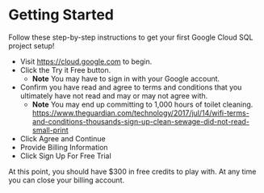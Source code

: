 # Getting Started
Follow these step-by-step instructions to get your first Google Cloud SQL project setup!

- Visit https://cloud.google.com to begin.
- Click the Try it Free button.
  - **Note** You may have to sign in with your Google account.
- Confirm you have read and agree to terms and conditions that you ultimately have not read and may or may not agree with.
  - **Note** You may end up committing to 1,000 hours of toilet cleaning.
  https://www.theguardian.com/technology/2017/jul/14/wifi-terms-and-conditions-thousands-sign-up-clean-sewage-did-not-read-small-print
- Click Agree and Continue
- Provide Billing Information
- Click Sign Up For Free Trial

At this point, you should have $300 in free credits to play with.  At any time you can close your billing account.
